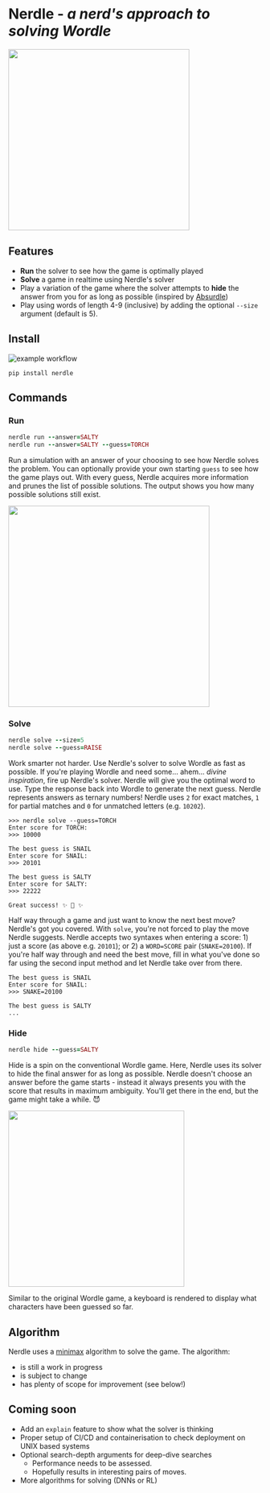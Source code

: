 # Nerdle -  _a nerd's approach to solving Wordle_

<img src="https://i.imgur.com/QUAzi66.png" width="360">


## Features
- **Run** the solver to see how the game is optimally played
- **Solve** a game in realtime using Nerdle's solver
- Play a variation of the game where the solver attempts to **hide** the answer from you for as long as possible (inspired by [Absurdle](https://qntm.org/files/absurdle/absurdle.html))
- Play using words of length 4-9 (inclusive) by adding the optional `--size` argument (default is 5).

## Install
![example workflow](https://github.com/CatchemAl/Nerdle/actions/workflows/python-app.yml/badge.svg)

`pip install nerdle`

## Commands
### Run

```ruby
nerdle run --answer=SALTY
nerdle run --answer=SALTY --guess=TORCH
```

Run a simulation with an answer of your choosing to see how Nerdle solves the problem. You can optionally provide your own starting `guess` to see how the game plays out. With every guess, Nerdle acquires more information and prunes the list of possible solutions. The output shows you how many possible solutions still exist.

<img src="https://i.imgur.com/Al2ucap.png" width="400">

### Solve

```ruby
nerdle solve --size=5
nerdle solve --guess=RAISE
```

Work smarter not harder. Use Nerdle's solver to solve Wordle as fast as possible. If you're playing Wordle and need some... ahem... *divine inspiration*, fire up Nerdle's solver. Nerdle will give you the optimal word to use. Type the response back into Wordle to generate the next guess. Nerdle represents answers as ternary numbers! Nerdle uses `2` for exact matches, `1` for partial matches and `0` for unmatched letters (e.g. `10202`).

```
>>> nerdle solve --guess=TORCH
Enter score for TORCH:
>>> 10000

The best guess is SNAIL
Enter score for SNAIL:
>>> 20101

The best guess is SALTY
Enter score for SALTY:
>>> 22222

Great success! ✨ 🔮 ✨
```

Half way through a game and just want to know the next best move? Nerdle's got you covered. With `solve`, you're not forced to play the move Nerdle suggests. Nerdle accepts two syntaxes when entering a score: 1) just a score (as above e.g. `20101`); or 2) a `WORD=SCORE` pair (`SNAKE=20100`). If you're half way through and need the best move, fill in what you've done so far using the second input method and let Nerdle take over from there.


```
The best guess is SNAIL
Enter score for SNAIL:
>>> SNAKE=20100

The best guess is SALTY
...
```

### Hide
```ruby
nerdle hide --guess=SALTY
```
Hide is a spin on the conventional Wordle game. Here, Nerdle uses its solver to hide the final answer for as long as possible. Nerdle doesn't choose an answer before the game starts - instead it always presents you with the score that results in maximum ambiguity. You'll get there in the end, but the game might take a while. 😈

<img src="https://i.imgur.com/JrMj21n.png" width="350">

Similar to the original Wordle game, a keyboard is rendered to display what characters have been guessed so far.

## Algorithm
Nerdle uses a [minimax](https://en.wikipedia.org/wiki/Minimax) algorithm to solve the game. The algorithm:
- is still a work in progress
- is subject to change
- has plenty of scope for improvement (see below!)

## Coming soon
- Add an `explain` feature to show what the solver is thinking
- Proper setup of CI/CD and containerisation to check deployment on UNIX based systems
- Optional search-depth arguments for deep-dive searches
  - Performance needs to be assessed.
  - Hopefully results in interesting pairs of moves.
- More algorithms for solving (DNNs or RL)
